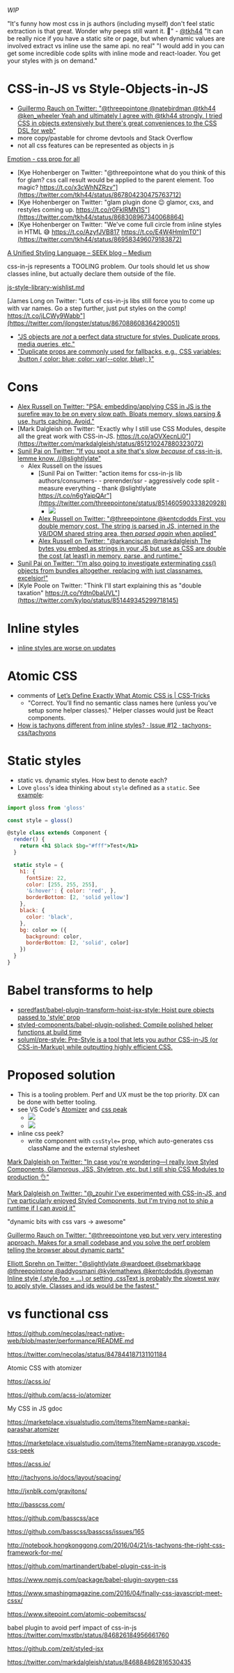 _WIP_


"It's funny how most css in js authors (including myself) don't feel static extraction  is that great. Wonder why peeps still want it. 🤔" - [@tkh44](https://twitter.com/tkh44/status/885925961346297857) "It can be really nice if you have a static site or page, but when dynamic values are involved extract vs inline use the same api. no real" "I would add in you can get some incredible code splits with inline mode and react-loader. You get your styles with js on demand."


# CSS-in-JS vs Style-Objects-in-JS
- [Guillermo Rauch on Twitter: "@threepointone @natebirdman @tkh44 @ken_wheeler Yeah and ultimately I agree with @tkh44 strongly. I tried CSS in objects extensively but there's great conveniences to the CSS DSL for web"](https://twitter.com/rauchg/status/881591905481510912)
- more copy/pastable for chrome devtools and Stack Overflow
- not all css features can be represented as objects in js

[Emotion - css prop for all](https://github.com/tkh44/emotion)
- [Kye Hohenberger on Twitter: "@threepointone what do you think of this for glam? css call result would be applied to the parent element. Too magic? https://t.co/x3cWhNZRzv"](https://twitter.com/tkh44/status/867804230475763712)
- [Kye Hohenberger on Twitter: "glam plugin done 😉 glamor, cxs, and restyles coming up. https://t.co/r0FklRMN1S"](https://twitter.com/tkh44/status/868308967340068864)
- [Kye Hohenberger on Twitter: "We've come full circle from inline styles in HTML 😅 https://t.co/AzyfJVB817 https://t.co/E4W4HmlmT0"](https://twitter.com/tkh44/status/869583496079183872)

[A Unified Styling Language – SEEK blog – Medium](https://medium.com/seek-blog/a-unified-styling-language-d0c208de2660)

css-in-js represents a TOOLING problem. Our tools should let us show classes inline, but actually declare them outside of the file.

[js-style-library-wishlist.md](https://gist.github.com/satya164/d23b0031c24098c409fa01a396ac37ac)

[James Long on Twitter: "Lots of css-in-js libs still force you to come up with var names. Go a step further, just put styles on the comp! https://t.co/jLCWy9Wabb"](https://twitter.com/jlongster/status/867088608364290051)

- ["JS objects are *not* a perfect data structure for styles. Duplicate props, media queries, etc."](https://twitter.com/DavidKPiano/status/872794724087869440)
- ["Duplicate props are commonly used for fallbacks, e.g., CSS variables: .button { color: blue; color: var(--color, blue); }"](https://twitter.com/DavidKPiano/status/872798064494465025)

# Cons
- [Alex Russell on Twitter: "PSA: embedding/applying CSS in JS is the surefire way to be on every slow path. Bloats memory, slows parsing & use, hurts caching. Avoid."](https://twitter.com/slightlylate/status/845435543647248384)
- [Mark Dalgleish on Twitter: "Exactly why I still use CSS Modules, despite all the great work with CSS-in-JS. https://t.co/aOVXecnLi0"](https://twitter.com/markdalgleish/status/851210247880323072)
- [Sunil Pai on Twitter: "If you spot a site that's slow *because* of css-in-js, lemme know. //@slightlylate"](https://twitter.com/threepointone/status/851289628195737600)
  - Alex Russell on the issues
    - [Sunil Pai on Twitter: "action items for css-in-js lib authors/consumers- - prerender/ssr - aggressively code split - measure everything - thank @slightlylate https://t.co/n6gYaipQAr"](https://twitter.com/threepointone/status/851460590333820928)
      - ![](https://pbs.twimg.com/media/C9D-4dOXcAEz49p.jpg:large)
    - [Alex Russell on Twitter: "@threepointone @kentcdodds First, you double memory cost. The string is parsed in JS, interned in the V8/DOM shared string area, then *parsed again* when applied"](https://twitter.com/slightlylate/status/851446700728135680)
    - [Alex Russell on Twitter: "@arkanciscan @markdalgleish The bytes you embed as strings in your JS but use as CSS are double the cost (at least) in memory, parse, and runtime."](https://twitter.com/slightlylate/status/851215870441406464)
- [Sunil Pai on Twitter: "I’m also going to investigate exterminating css() objects from bundles altogether, replacing with just classnames. excelsior!"](https://twitter.com/threepointone/status/851460820018057216)
- [Kyle Poole on Twitter: "Think I'll start explaining this as "double taxation" https://t.co/Ydtn0baUVL"](https://twitter.com/kylpo/status/851449345299718145)


# Inline styles
- [inline styles are worse on updates](https://twitter.com/intelligibabble/status/850808821865889792)

# Atomic CSS
- comments of [Let’s Define Exactly What Atomic CSS is | CSS-Tricks](https://css-tricks.com/lets-define-exactly-atomic-css/)
  - "Correct. You’ll find no semantic class names here (unless you’ve setup some helper classes)." Helper classes would just be React components.
- [How is tachyons different from inline styles? · Issue #12 · tachyons-css/tachyons](https://github.com/tachyons-css/tachyons/issues/12#issuecomment-59828967)

# Static styles
- static vs. dynamic styles. How best to denote each?
- Love `gloss`'s idea thinking about `style` defined as a `static`. See [example](https://github.com/motion/gloss#examples):
```jsx
import gloss from 'gloss'

const style = gloss()

@style class extends Component {
  render() {
    return <h1 $black $bg="#fff">Test</h1>
  }

  static style = {
    h1: {
      fontSize: 22,
      color: [255, 255, 255],
      '&:hover': { color: 'red', },
      borderBottom: [2, 'solid yellow']
    },
    black: {
      color: 'black',
    },
    bg: color => ({
      background: color,
      borderBottom: [2, 'solid', color]
    })
  }
}
```

# Babel transforms to help
- [spredfast/babel-plugin-transform-hoist-jsx-style: Hoist pure objects passed to 'style' prop](https://github.com/spredfast/babel-plugin-transform-hoist-jsx-style)
- [styled-components/babel-plugin-polished: Compile polished helper functions at build time](https://github.com/styled-components/babel-plugin-polished)
- [soluml/pre-style: Pre-Style is a tool that lets you author CSS-in-JS (or CSS-in-Markup) while outputting highly efficient CSS.](https://github.com/soluml/pre-style)

# Proposed solution
- This is a tooling problem. Perf and UX must be the top priority. DX can be done with better tooling.
- see VS Code's [Atomizer](https://marketplace.visualstudio.com/items?itemName=pankaj-parashar.atomizer) and [css peak](https://marketplace.visualstudio.com/items?itemName=pranaygp.vscode-css-peek)
  - ![](http://res.cloudinary.com/dw9fem4ki/image/upload/c_mfit,q_100,w_1000/v1459669769/installation_iscrel.gif)
  - ![](https://github.com/pranaygp/vscode-css-peek/raw/master/images/working.gif)
- inline css peek?
  - write component with `cssStyle=` prop, which auto-generates css className and the external stylesheet

[Mark Dalgleish on Twitter: "In case you're wondering—I really love Styled Components, Glamorous, JSS, Styletron, etc. but I still ship CSS Modules to production 👌"](https://twitter.com/markdalgleish/status/856794232421470208)

[Mark Dalgleish on Twitter: "@_zouhir I've experimented with CSS-in-JS, and I've particularly enjoyed Styled Components, but I'm trying not to ship a runtime if I can avoid it"](https://twitter.com/markdalgleish/status/856805714508914688)


"dynamic bits with css vars -> awesome"

[Guillermo Rauch on Twitter: "@threepointone yep but very very interesting approach. Makes for a small codebase and you solve the perf problem telling the browser about dynamic parts"](https://twitter.com/rauchg/status/857135883346202625)

[Elliott Sprehn on Twitter: "@slightlylate @wardpeet @sebmarkbage @threepointone @addyosmani @kylemathews @kentcdodds @yeoman Inline style (.style.foo = ...) or setting .cssText is probably the slowest way to apply style. Classes and ids would be the fastest."](https://twitter.com/ElliottZ/status/859502609756962816)


# vs functional css
https://github.com/necolas/react-native-web/blob/master/performance/README.md

https://twitter.com/necolas/status/847844187131101184

Atomic CSS with atomizer

https://acss.io/

https://github.com/acss-io/atomizer

My CSS in JS gdoc

https://marketplace.visualstudio.com/items?itemName=pankaj-parashar.atomizer

https://marketplace.visualstudio.com/items?itemName=pranaygp.vscode-css-peek

https://acss.io/

http://tachyons.io/docs/layout/spacing/

http://jxnblk.com/gravitons/

http://basscss.com/

https://github.com/basscss/ace

https://github.com/basscss/basscss/issues/165

http://notebook.hongkonggong.com/2016/04/21/is-tachyons-the-right-css-framework-for-me/

https://github.com/martinandert/babel-plugin-css-in-js

https://www.npmjs.com/package/babel-plugin-oxygen-css

https://www.smashingmagazine.com/2016/04/finally-css-javascript-meet-cssx/

https://www.sitepoint.com/atomic-oobemitscss/

babel plugin to avoid perf impact of css-in-js https://twitter.com/mxstbr/status/846826184956661760

https://github.com/zeit/styled-jsx

https://twitter.com/markdalgleish/status/846884862816530435
